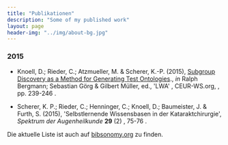 ```yaml
---
title: "Publikationen"
description: "Some of my published work"
layout: page
header-img: "../img/about-bg.jpg"
---
```


### 2015

- Knoell, D.; Rieder, C.; Atzmueller, M. & Scherer, K.-P. (2015), [Subgroup Discovery as a Method for Generating Test Ontologies](http://ceur-ws.org/Vol-1458/F05_CRC54_Knoell.pdf)., _in_ Ralph Bergmann; Sebastian Görg & Gilbert Müller, ed., 'LWA' , CEUR-WS.org, , pp. 239-246 .

- Scherer, K. P.; Rieder, C.; Henninger, C.; Knoell, D.; Baumeister, J. & Furth, S. (2015), 'Selbstlernende Wissensbasen in der Kataraktchirurgie', _Spektrum der Augenheilkunde_ **29** (2) , 75-76 .



Die aktuelle Liste ist auch auf [bibsonomy.org](http://www.bibsonomy.org/user/knda/myown?items=1000&resourcetype=publication&sortPage=year&sortPageOrder=desc&format=embed) zu finden.